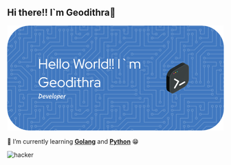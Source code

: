 ## Hi there!! I`m Geodithra👋

 <img src="IMG/github-header-image.png" alt="IMG AWAL" width="650"/>
 
<!--
**Gxcod3/Gxcod3** is a ✨ _special_ ✨ repository because its `README.md` (this file) appears on your GitHub profile.

Here are some ideas to get you started:

- 🔭 I’m currently working on ...
- 🌱 I’m currently learning ...
- 👯 I’m looking to collaborate on ...
- 🤔 I’m looking for help with ...
- 💬 Ask me about ...
- 📫 How to reach me: ...
- 😄 Pronouns: ...
- ⚡ Fun fact: ...
-->

🌱 I’m currently learning [**Golang**](https://go-dev.translate.goog/doc/articles/wiki/?_x_tr_sl=en&_x_tr_tl=id&_x_tr_hl=id&_x_tr_pto=tc) and [**Python**](https://www.python.org/) 😁

![hacker](https://media.giphy.com/media/v1.Y2lkPTc5MGI3NjExZ2c3djF1c3JlOWljOGJkaTlkbjdldTFycDc5Yml1cnF5YWZmNTFqZyZlcD12MV9naWZzX3NlYXJjaCZjdD1n/jBOOXxSJfG8kqMxT11/giphy.gif)




